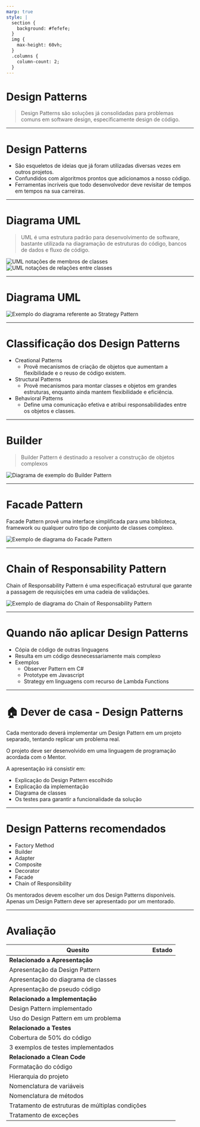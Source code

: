```yaml
---
marp: true
style: |
  section {
    background: #fefefe;
  }
  img {
    max-height: 60vh;
  }
  .columns {
    column-count: 2;
  }
---
```


# Design Patterns

> Design Patterns são soluções já consolidadas para problemas comuns em software design, especificamente design de código.

---

# Design Patterns

- São esqueletos de ideias que já foram utilizadas diversas vezes em outros projetos.
- Confundidos com algoritmos prontos que adicionamos a nosso código.
- Ferramentas incríveis que todo desenvolvedor deve revisitar de tempos em tempos na sua carreiras.

---

# Diagrama UML

> UML é uma estrutura padrão para desenvolvimento de software, bastante utilizada na diagramação de estruturas do código, bancos de dados e fluxo de código.

![UML notações de membros de classes](./imgs/uml-class-members-notations.png)![UML notações de relações entre classes](./imgs/uml-symbols.png)

---

# Diagrama UML

![Exemplo do diagrama referente ao Strategy Pattern](./imgs/uml_diagram_example.png)

---

# Classificação dos Design Patterns

- Creational Patterns
  - Provê mecanismos de criação de objetos que aumentam a flexibilidade e o reuso de código existem.
- Structural Patterns
  - Provê mecanismos para montar classes e objetos em grandes estruturas, enquanto ainda mantem flexibilidade e eficiência.
- Behavioral Patterns
  - Define uma comunicação efetiva e atribui responsabilidades entre os objetos e classes.


---

# Builder

> Builder Pattern é destinado a resolver a construção de objetos complexos

![Diagrama de exemplo do Builder Pattern](./imgs/builder_pattern.png)

---

# Facade Pattern

Facade Pattern provê uma interface simplificada para uma biblioteca, framework ou qualquer outro tipo de conjunto de classes complexo.

![Exemplo de diagrama do Facade Pattern](./imgs/facade_pattern.png)

---

# Chain of Responsability Pattern

Chain of Responsability Pattern é uma especificaçaõ estrutural que garante a passagem de requisições em uma cadeia de validações.

![Exemplo de diagrama do Chain of Responsability Pattern](./imgs/chain_of_responsability_pattern.png)

---

# Quando não aplicar Design Patterns

- Cópia de código de outras linguagens
- Resulta em um código desnecessariamente mais complexo
- Exemplos
  - Observer Pattern em C#
  - Prototype em Javascript
  - Strategy em linguagens com recurso de Lambda Functions

---

# 🏠 Dever de casa - Design Patterns

Cada mentorado deverá implementar um Design Pattern em um projeto separado, tentando replicar um problema real.

O projeto deve ser desenvolvido em uma linguagem de programação acordada com o Mentor.

A apresentação irá consistir em:

- Explicação do Design Pattern escolhido
- Explicação da implementação
- Diagrama de classes
- Os testes para garantir a funcionalidade da solução

---

# Design Patterns recomendados

- Factory Method
- Builder
- Adapter
- Composite
- Decorator
- Facade
- Chain of Responsibility

Os mentorados devem escolher um dos Design Patterns disponíveis. Apenas um Design Pattern deve ser apresentado por um mentorado.

---
# Avaliação

| Quesito                                         | Estado |
| ----------------------------------------------- | ------ |
| **Relacionado a Apresentação**                  |        |
| Apresentação da Design Pattern                  |        |
| Apresentação do diagrama de classes             |        |
| Apresentação de pseudo código                   |        |
| **Relacionado a Implementação**                 |        |
| Design Pattern implementado                     |        |
| Uso do Design Pattern em um problema            |        |
| **Relacionado a Testes**                        |        |
| Cobertura de 50% do código                      |        |
| 3 exemplos de testes implementados              |        |
| **Relacionado a Clean Code**                    |        |
| Formatação do código                            |        |
| Hierarquia do projeto                           |        |
| Nomenclatura de variáveis                       |        |
| Nomenclatura de métodos                         |        |
| Tratamento de estruturas de múltiplas condições |        |
| Tratamento de exceções                          |        |
